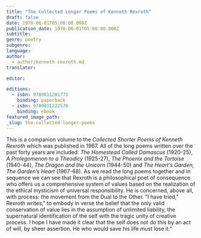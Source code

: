 ```yaml
---
title: "The Collected Longer Poems of Kenneth Rexroth"
draft: false
date: 1970-06-01T05:00:00.000Z
publication_date: 1970-06-01T05:00:00.000Z
subtitle:
genre: poetry
subgenre:
language:
author:
  - author/kenneth-rexroth.md
translator:

editor:

editions:
  - isbn: 9780811201773
    binding: paperback
  - isbn: 9780811222570
    binding: ebook
featured_image_path:
_slug: the-collected-longer-poems
---
```


This is a companion volume to the _Collected Shorter Poems of Kenneth Rexroth_ which was published in 1967. All of the long poems written over the past forty years are included: _The Homestead Called Damascus_ (1920-25), _A Prolegomenon to a Theodicy_ (1925-27), _The Phoenix and the Tortoise_ (1940-44), _The Dragon and the Unicorn_ (1944-50) and _The Heart’s Garden, The Garden’s Heart_ (1967-68). As we read the long poems together and in sequence we can see that Rexroth is a philosophical poet of consequence who offers us a comprehensive system of values based on the realization of the ethical mysticism of universal responsibility. He is concerned, above all, with process: the movement from the Dual to the Other. "I have tried," Rexroth writes," to embody in verse the belief that the only valid conservation of value lies in the assumption of unlimited liability, the supernatural identification of the self with the tragic unity of creative process. I hope I have made it clear that the self does not do this by an act of will, by sheer assertion. He who would save his life must lose it."

